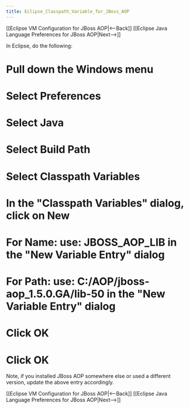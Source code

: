 ```yaml
---
title: Eclipse_Classpath_Variable_for_JBoss_AOP
---
```

[[Eclipse VM Configuration for JBoss AOP|<--Back]] [[Eclipse Java Language Preferences for JBoss AOP|Next-->]]

In Eclipse, do the following:
# Pull down the **Windows** menu
# Select **Preferences**
# Select **Java**
# Select **Build Path**
# Select **Classpath Variables**
# In the "Classpath Variables" dialog, click on **New**
# For **Name:** use: JBOSS_AOP_LIB in the "New Variable Entry" dialog
# For **Path:** use: C:/AOP/jboss-aop_1.5.0.GA/lib-50 in the "New Variable Entry" dialog
# Click **OK**
# Click **OK**

Note, if you installed JBoss AOP somewhere else or used a different version, update the above entry accordingly.

[[Eclipse VM Configuration for JBoss AOP|<--Back]] [[Eclipse Java Language Preferences for JBoss AOP|Next-->]]